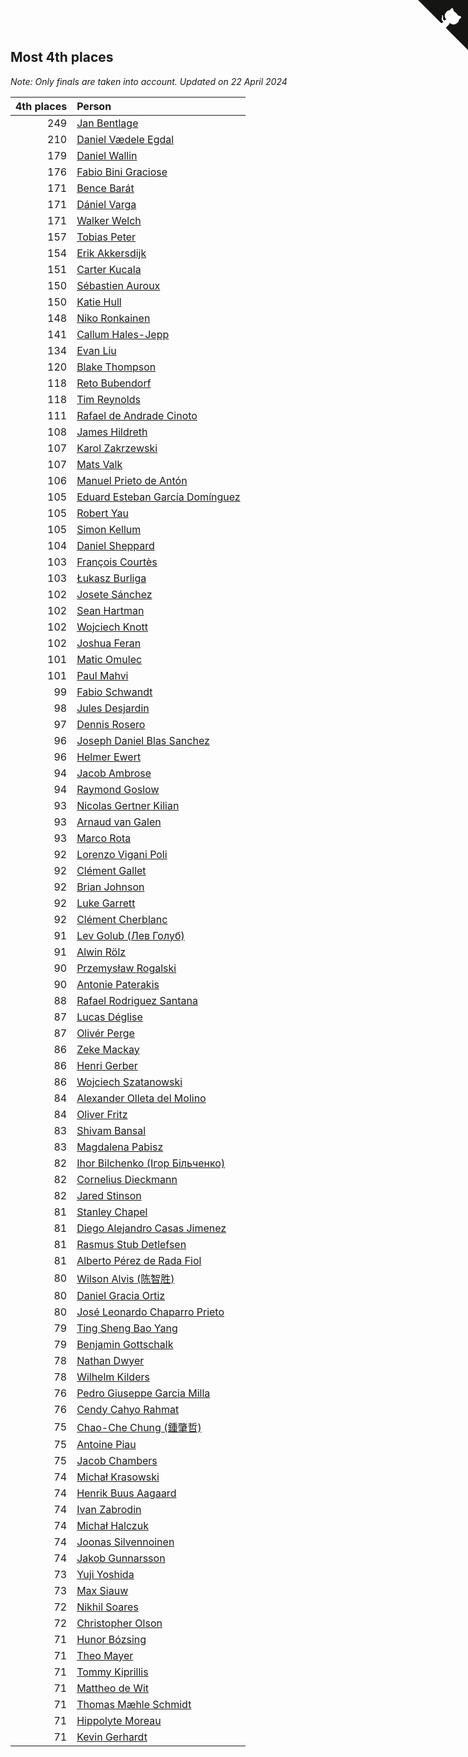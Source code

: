 ## Most 4th places

*Note: Only finals are taken into account.*
*Updated on 22 April 2024*

| 4th places | Person |
| ---: | :--- |
| 249 | [Jan Bentlage](https://www.worldcubeassociation.org/persons/2010BENT01) |
| 210 | [Daniel Vædele Egdal](https://www.worldcubeassociation.org/persons/2013EGDA01) |
| 179 | [Daniel Wallin](https://www.worldcubeassociation.org/persons/2013WALL03) |
| 176 | [Fabio Bini Graciose](https://www.worldcubeassociation.org/persons/2010GRAC02) |
| 171 | [Bence Barát](https://www.worldcubeassociation.org/persons/2008BARA01) |
| 171 | [Dániel Varga](https://www.worldcubeassociation.org/persons/2008VARG01) |
| 171 | [Walker Welch](https://www.worldcubeassociation.org/persons/2011WELC01) |
| 157 | [Tobias Peter](https://www.worldcubeassociation.org/persons/2014PETE03) |
| 154 | [Erik Akkersdijk](https://www.worldcubeassociation.org/persons/2005AKKE01) |
| 151 | [Carter Kucala](https://www.worldcubeassociation.org/persons/2015KUCA01) |
| 150 | [Sébastien Auroux](https://www.worldcubeassociation.org/persons/2008AURO01) |
| 150 | [Katie Hull](https://www.worldcubeassociation.org/persons/2010HULL01) |
| 148 | [Niko Ronkainen](https://www.worldcubeassociation.org/persons/2010RONK01) |
| 141 | [Callum Hales-Jepp](https://www.worldcubeassociation.org/persons/2012HALE01) |
| 134 | [Evan Liu](https://www.worldcubeassociation.org/persons/2009LIUE01) |
| 120 | [Blake Thompson](https://www.worldcubeassociation.org/persons/2010THOM03) |
| 118 | [Reto Bubendorf](https://www.worldcubeassociation.org/persons/2012BUBE01) |
| 118 | [Tim Reynolds](https://www.worldcubeassociation.org/persons/2005REYN01) |
| 111 | [Rafael de Andrade Cinoto](https://www.worldcubeassociation.org/persons/2007CINO01) |
| 108 | [James Hildreth](https://www.worldcubeassociation.org/persons/2009HILD01) |
| 107 | [Karol Zakrzewski](https://www.worldcubeassociation.org/persons/2014ZAKR01) |
| 107 | [Mats Valk](https://www.worldcubeassociation.org/persons/2007VALK01) |
| 106 | [Manuel Prieto de Antón](https://www.worldcubeassociation.org/persons/2015ANTO04) |
| 105 | [Eduard Esteban García Domínguez](https://www.worldcubeassociation.org/persons/2011EDUA01) |
| 105 | [Robert Yau](https://www.worldcubeassociation.org/persons/2009YAUR01) |
| 105 | [Simon Kellum](https://www.worldcubeassociation.org/persons/2016KELL12) |
| 104 | [Daniel Sheppard](https://www.worldcubeassociation.org/persons/2009SHEP01) |
| 103 | [François Courtès](https://www.worldcubeassociation.org/persons/2008COUR01) |
| 103 | [Łukasz Burliga](https://www.worldcubeassociation.org/persons/2013BURL01) |
| 102 | [Josete Sánchez](https://www.worldcubeassociation.org/persons/2015SANC18) |
| 102 | [Sean Hartman](https://www.worldcubeassociation.org/persons/2016HART02) |
| 102 | [Wojciech Knott](https://www.worldcubeassociation.org/persons/2011KNOT01) |
| 102 | [Joshua Feran](https://www.worldcubeassociation.org/persons/2011FERA01) |
| 101 | [Matic Omulec](https://www.worldcubeassociation.org/persons/2010OMUL02) |
| 101 | [Paul Mahvi](https://www.worldcubeassociation.org/persons/2012MAHV01) |
| 99 | [Fabio Schwandt](https://www.worldcubeassociation.org/persons/2014SCHW02) |
| 98 | [Jules Desjardin](https://www.worldcubeassociation.org/persons/2010DESJ01) |
| 97 | [Dennis Rosero](https://www.worldcubeassociation.org/persons/2010ROSE03) |
| 96 | [Joseph Daniel Blas Sanchez](https://www.worldcubeassociation.org/persons/2016SANC08) |
| 96 | [Helmer Ewert](https://www.worldcubeassociation.org/persons/2015EWER01) |
| 94 | [Jacob Ambrose](https://www.worldcubeassociation.org/persons/2010AMBR01) |
| 94 | [Raymond Goslow](https://www.worldcubeassociation.org/persons/2014GOSL01) |
| 93 | [Nicolas Gertner Kilian](https://www.worldcubeassociation.org/persons/2013GERT01) |
| 93 | [Arnaud van Galen](https://www.worldcubeassociation.org/persons/2006GALE01) |
| 93 | [Marco Rota](https://www.worldcubeassociation.org/persons/2009ROTA01) |
| 92 | [Lorenzo Vigani Poli](https://www.worldcubeassociation.org/persons/2007POLI01) |
| 92 | [Clément Gallet](https://www.worldcubeassociation.org/persons/2004GALL02) |
| 92 | [Brian Johnson](https://www.worldcubeassociation.org/persons/2013JOHN10) |
| 92 | [Luke Garrett](https://www.worldcubeassociation.org/persons/2017GARR05) |
| 92 | [Clément Cherblanc](https://www.worldcubeassociation.org/persons/2014CHER05) |
| 91 | [Lev Golub (Лев Голуб)](https://www.worldcubeassociation.org/persons/2014HOLU01) |
| 91 | [Alwin Rölz](https://www.worldcubeassociation.org/persons/2016ROLZ01) |
| 90 | [Przemysław Rogalski](https://www.worldcubeassociation.org/persons/2013ROGA02) |
| 90 | [Antonie Paterakis](https://www.worldcubeassociation.org/persons/2012PATE01) |
| 88 | [Rafael Rodriguez Santana](https://www.worldcubeassociation.org/persons/2012SANT12) |
| 87 | [Lucas Déglise](https://www.worldcubeassociation.org/persons/2015DEGL01) |
| 87 | [Olivér Perge](https://www.worldcubeassociation.org/persons/2007PERG01) |
| 86 | [Zeke Mackay](https://www.worldcubeassociation.org/persons/2015MACK06) |
| 86 | [Henri Gerber](https://www.worldcubeassociation.org/persons/2014GERB01) |
| 86 | [Wojciech Szatanowski](https://www.worldcubeassociation.org/persons/2011SZAT01) |
| 84 | [Alexander Olleta del Molino](https://www.worldcubeassociation.org/persons/2008OLLE01) |
| 84 | [Oliver Fritz](https://www.worldcubeassociation.org/persons/2014FRIT02) |
| 83 | [Shivam Bansal](https://www.worldcubeassociation.org/persons/2011BANS02) |
| 83 | [Magdalena Pabisz](https://www.worldcubeassociation.org/persons/2017PABI01) |
| 82 | [Ihor Bilchenko (Ігор Більченко)](https://www.worldcubeassociation.org/persons/2011BILC01) |
| 82 | [Cornelius Dieckmann](https://www.worldcubeassociation.org/persons/2009DIEC01) |
| 82 | [Jared Stinson](https://www.worldcubeassociation.org/persons/2014STIN01) |
| 81 | [Stanley Chapel](https://www.worldcubeassociation.org/persons/2016CHAP04) |
| 81 | [Diego Alejandro Casas Jimenez](https://www.worldcubeassociation.org/persons/2014JIME05) |
| 81 | [Rasmus Stub Detlefsen](https://www.worldcubeassociation.org/persons/2014DETL01) |
| 81 | [Alberto Pérez de Rada Fiol](https://www.worldcubeassociation.org/persons/2011FIOL01) |
| 80 | [Wilson Alvis (陈智胜)](https://www.worldcubeassociation.org/persons/2011ALVI01) |
| 80 | [Daniel Gracia Ortiz](https://www.worldcubeassociation.org/persons/2009ORTI01) |
| 80 | [José Leonardo Chaparro Prieto](https://www.worldcubeassociation.org/persons/2011CHAP01) |
| 79 | [Ting Sheng Bao Yang](https://www.worldcubeassociation.org/persons/2008BAOY01) |
| 79 | [Benjamin Gottschalk](https://www.worldcubeassociation.org/persons/2016GOTT01) |
| 78 | [Nathan Dwyer](https://www.worldcubeassociation.org/persons/2011DWYE02) |
| 78 | [Wilhelm Kilders](https://www.worldcubeassociation.org/persons/2010KILD02) |
| 76 | [Pedro Giuseppe Garcia Milla](https://www.worldcubeassociation.org/persons/2016MILL07) |
| 76 | [Cendy Cahyo Rahmat](https://www.worldcubeassociation.org/persons/2010RAHM02) |
| 75 | [Chao-Che Chung (鍾肇哲)](https://www.worldcubeassociation.org/persons/2012CHON03) |
| 75 | [Antoine Piau](https://www.worldcubeassociation.org/persons/2008PIAU01) |
| 75 | [Jacob Chambers](https://www.worldcubeassociation.org/persons/2017CHAM09) |
| 74 | [Michał Krasowski](https://www.worldcubeassociation.org/persons/2013KRAS02) |
| 74 | [Henrik Buus Aagaard](https://www.worldcubeassociation.org/persons/2006BUUS01) |
| 74 | [Ivan Zabrodin](https://www.worldcubeassociation.org/persons/2012ZABR01) |
| 74 | [Michał Halczuk](https://www.worldcubeassociation.org/persons/2006HALC01) |
| 74 | [Joonas Silvennoinen](https://www.worldcubeassociation.org/persons/2016SILV07) |
| 74 | [Jakob Gunnarsson](https://www.worldcubeassociation.org/persons/2015GUNN01) |
| 73 | [Yuji Yoshida](https://www.worldcubeassociation.org/persons/2015YOSH01) |
| 73 | [Max Siauw](https://www.worldcubeassociation.org/persons/2017SIAU02) |
| 72 | [Nikhil Soares](https://www.worldcubeassociation.org/persons/2015SOAR01) |
| 72 | [Christopher Olson](https://www.worldcubeassociation.org/persons/2009OLSO01) |
| 71 | [Hunor Bózsing](https://www.worldcubeassociation.org/persons/2009BOZS01) |
| 71 | [Theo Mayer](https://www.worldcubeassociation.org/persons/2012MAYE01) |
| 71 | [Tommy Kiprillis](https://www.worldcubeassociation.org/persons/2014KIPR01) |
| 71 | [Mattheo de Wit](https://www.worldcubeassociation.org/persons/2015WITM01) |
| 71 | [Thomas Mæhle Schmidt](https://www.worldcubeassociation.org/persons/2013SCHM02) |
| 71 | [Hippolyte Moreau](https://www.worldcubeassociation.org/persons/2008MORE02) |
| 71 | [Kevin Gerhardt](https://www.worldcubeassociation.org/persons/2013GERH01) |


<a href="https://github.com/jonatanklosko/wca_statistics" class="github-corner" aria-label="View source on Github"><svg width="80" height="80" viewBox="0 0 250 250" style="fill:#151513; color:#fff; position: absolute; top: 0; border: 0; right: 0;" aria-hidden="true"><path d="M0,0 L115,115 L130,115 L142,142 L250,250 L250,0 Z"></path><path d="M128.3,109.0 C113.8,99.7 119.0,89.6 119.0,89.6 C122.0,82.7 120.5,78.6 120.5,78.6 C119.2,72.0 123.4,76.3 123.4,76.3 C127.3,80.9 125.5,87.3 125.5,87.3 C122.9,97.6 130.6,101.9 134.4,103.2" fill="currentColor" style="transform-origin: 130px 106px;" class="octo-arm"></path><path d="M115.0,115.0 C114.9,115.1 118.7,116.5 119.8,115.4 L133.7,101.6 C136.9,99.2 139.9,98.4 142.2,98.6 C133.8,88.0 127.5,74.4 143.8,58.0 C148.5,53.4 154.0,51.2 159.7,51.0 C160.3,49.4 163.2,43.6 171.4,40.1 C171.4,40.1 176.1,42.5 178.8,56.2 C183.1,58.6 187.2,61.8 190.9,65.4 C194.5,69.0 197.7,73.2 200.1,77.6 C213.8,80.2 216.3,84.9 216.3,84.9 C212.7,93.1 206.9,96.0 205.4,96.6 C205.1,102.4 203.0,107.8 198.3,112.5 C181.9,128.9 168.3,122.5 157.7,114.1 C157.9,116.9 156.7,120.9 152.7,124.9 L141.0,136.5 C139.8,137.7 141.6,141.9 141.8,141.8 Z" fill="currentColor" class="octo-body"></path></svg></a><style>.github-corner:hover .octo-arm{animation:octocat-wave 560ms ease-in-out}@keyframes octocat-wave{0%,100%{transform:rotate(0)}20%,60%{transform:rotate(-25deg)}40%,80%{transform:rotate(10deg)}}@media (max-width:500px){.github-corner:hover .octo-arm{animation:none}.github-corner .octo-arm{animation:octocat-wave 560ms ease-in-out}}</style>
